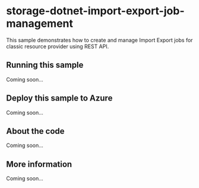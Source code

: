 # storage-dotnet-import-export-job-management
This sample demonstrates how to create and manage Import Export jobs for classic resource provider using REST API.
## Running this sample
Coming soon...
## Deploy this sample to Azure
Coming soon...
## About the code
Coming soon...
## More information
Coming soon...